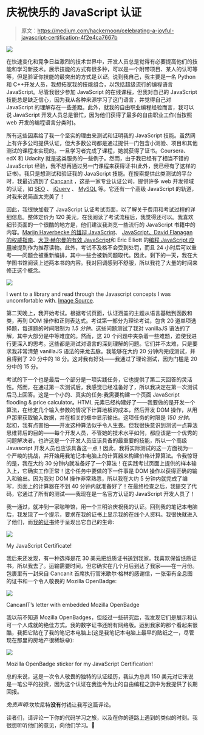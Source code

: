 # 庆祝快乐的 JavaScript 认证

> 原文：<https://medium.com/hackernoon/celebrating-a-joyful-javascript-certification-4f2e4ca7667b>

![](img/90ee1ae92f55b4162313a83844f74a4e.png)

在快速变化和竞争日益激烈的技术世界中，开发人员总是觉得有必要提高他们的技能和学习新技术。展示技能的方式有很多种，可以是一个附带项目、某人的认可等等，但是验证你技能的最突出的方式是*认证*。说到我自己，我主要是一名 Python 和 C++开发人员，我想拓宽我的技能组合，以包括超级流行的编程语言 JavaScript。尽管我很少参加 JavaScript 的在线课程，但我对自己的 JavaScript 技能总是缺乏信心，因为我从各种来源学习了这门语言，并觉得自己对 JavaScript 的理解存在一些差距。此外，就我的自由职业编程经验而言，我可以说 JavaScript 开发人员总是很忙，因为他们获得了最多的自由职业工作(当按照 web 开发的编程语言分类时)。

所有这些因素给了我一个坚实的理由来测试和证明我的 JavaScript 技能。虽然网上有许多公司提供认证，但大多数公司都是通过提供一门包含小测验、项目和其他测试的课程来实现的。一旦学习者完成了课程，她就获得了证书。Coursera、edX 和 Udacity 就是这类服务的一些例子。然而，由于我已经有了相当不错的 JavaScript 经验，我不想再通过另一门课程来获得证书(此外，我已经有了这样的证书)。我只是想测试和验证我的 JavaScript 技能。在搜索提供此类测试的平台时，我最近遇到了 [Cancanit](https://cancanit.com/) ，这是一家专业认证公司，提供许多 web 开发领域的认证，如 [SEO](https://cancanit.com/seo-certification/) 、 [jQuery](https://cancanit.com/jquery-certification/) 、 [MySQL](https://cancanit.com/mysql-certification/) 等。它还有一个高级 JavaScript 的轨道，对我来说简直太完美了！

因此，我很快加载了 JavaScript 认证考试页面，以了解关于费用和考试过程的详细信息。整体定价为 120 美元，在我阅读了考试流程后，我觉得还可以。我喜欢细节页面的一个很酷的地方是，他们建议我浏览一些流行的 JavaScript 书籍中的内容。[Marijn Haverbecke 的雄辩 JavaScript](https://cancanit.com/books/eloquent-javascript/)、 [JavaScript、David Flanagan 的权威指南](https://cancanit.com/books/javascript-the-definitive-guide/)、[大卫·赫尔曼的有效 JavaScript](https://cancanit.com/books/effective-javascript/)和 Eric Elliott 的[编程 JavaScript 应用](https://cancanit.com/books/programming-javascript-apps/)被提到作为推荐读物。此外，考试不及格不会受到处罚，而且 24 小时后可以重考——问题会被重新编排，其中一些会被新问题取代。因此，剩下的一天，我在大学图书馆阅读上述两本书的内容。我对回调感到不舒服，所以我花了大量的时间来修正这个概念。

![](img/80842d29345caf89c06a45bca4c868a4.png)

I went to a library and read through the Javascript concepts I was uncomfortable with. [Image Source](https://libguides.dbs.ie/guides/it/books).

第二天晚上，我开始考试。根据考试页面，认证涵盖的主题从语言基础到函数和类，再到 DOM 操作和正则表达式。考试第一部分为理论考试，包含 20 道单项选择题，每道题的时间限制为 *1.5 分钟*。这些问题测试了我对 vanillaJS 语法的了解，其中大部分是中等难度的。然而，这 20 个问题中夹杂着一些难题，迫使我进行更深入的思考。这些都是测试对语言的深刻理解的问题。它们并不太难，只是要求我非常清楚 vanillaJS 语法的来龙去脉。我能够在大约 20 分钟内完成测试，并且得到了 20 分中的 18 分。这对我有好处——我通过了理论测试，因为门槛是 20 分中的 15 分。

考试的下一个也是最后一个部分是一项实践任务，它也提供了第二天回答的灵活性。然而，在通过第一次测试后，我感觉已经准备好了，所以我决定在第一次测试后马上回答。这是一个小的、真实的任务:我需要构建一个页面 JavaScript flooding & price calculator。HTML 元素已经构建好了——我要做的是开发一个算法，在给定几个输入参数的情况下计算地板的成本，然后开发 DOM 操作，从用户那里获取输入数据，并在相关的框中显示输出。这项任务的时限是 *150 分钟*。起初，我有点害怕——开发这种算法似乎令人生畏。但我很快意识到测试一点算法思维背后的目的——每个开发人员，不管她的技术水平如何，都应该是一个优秀的问题解决者。也许这是一个开发人员应该具备的最重要的技能，所以一个高级 Javascript 开发人员也应该具备这一点！因此，我将实际测试的这一方面视为一个严峻的挑战，并开始用我笔记本电脑上的计算器来构建价格计算算法。令我惊讶的是，我在大约 30 分钟内就准备好了一个算法！在实践考试页面上提供的样本输入上，它确实工作正常！这个任务中要做的下一件事是 DOM 操作以获得正确的输入和输出。因为我对 DOM 操作非常熟悉，所以我在大约 5 分钟内就完成了编写，页面上的计算器在不到 40 分钟内就准备好了！在最终检查之后，我提交了代码，它通过了所有的测试——我现在是一名官方认证的 JavaScript 开发人员了！

我一通过，就冲到一家咖啡馆，用一个三明治庆祝我的认证。回到我的笔记本电脑后，我发现了一个提示，要求在我的证书上显示我的在线个人资料。我很快就进入了他们，而[我的证书](https://cancanit.com/certified/1377/)终于呈现出它自己的生命:

![](img/a9db6ca5ab0bfd1154aad209f31f1f7a.png)

My JavaScript Certificate!

我后来还发现，有一种选择是花 30 美元把纸质证书送到我家。我喜欢保留纸质证书，所以我去了。运输需要时间，但它确实在几个月后到达了我家——在一月份。包裹里有一封来自 Cancanit 首席执行官米歇尔·格林的感谢信，一张带有全息图的证书和一个令人敬畏的 Mozilla OpenBadge:

![](img/82d9fd38f96b6670d097be656af1fe4d.png)

CancanIT’s letter with embedded Mozilla OpenBadge

我以前不知道 Mozilla OpenBadges，但经过一些研究后，我发现它们是展示和认可一个人成就的绝佳方式。我的数字证书还附有网络版。运到我家的那个看起来很酷，我把它贴在了我的笔记本电脑上(这是我笔记本电脑上最早的贴纸之一，尽管现在那里的房地产很稀缺😀):

![](img/fed6018609145673dba2dcd7bc0924c9.png)

Mozilla OpenBadge sticker for my JavaScript Certification!

总的来说，这是一次令人敬畏的独特的认证经历，我认为总共 150 美元对它来说是一笔公平的投资，因为这个认证在我迄今为止的自由编程之旅中为我提供了长期回报。

*免责声明*:坎坎尼特**没有**付钱让我写这篇评论。

读者们，请评论一下你的代码学习之旅，以及在你的道路上遇到的类似的时刻。我很想听听他们的意见，向他们学习。🙂